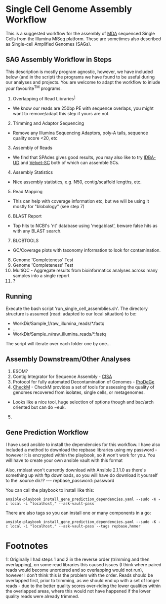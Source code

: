 # Single Cell Genome Assembly Workflow

This is a suggested workflow for the assembly of [MDA](https://en.wikipedia.org/wiki/Multiple_displacement_amplification) sequenced Single Cells from the Illumina MiSeq platform. These are sometimes also described as Single-cell Amplified Genomes (SAGs). 

## SAG Assembly Workflow in Steps

This description is mostly program agnostic, however, we have included below (and in the script) the programs we have found to be useful during our analyses and projects. You are welcome to adapt the workflow to inlude your favourite<sup>TM</sup> programs. 

1. Overlapping of Read Libraries<sup>[1](#footnote1)</sup>
  * We know our reads are 250bp PE with sequence overlaps, you might want to remove/adapt this step if yours are not.
2. Trimming and Adaptor Sequencing
  * Remove any Illumina Sequencing Adaptors, poly-A tails, sequence quality score <20, etc
3. Assembly of Reads
  * We find that SPAdes gives good results, you may also like to try [IDBA-UD](http://i.cs.hku.hk/~alse/hkubrg/projects/idba_ud/index.html) and [Velvet-SC](http://bix.ucsd.edu/projects/singlecell/) both of which can assemble SCs.
4. Assembly Statistics
  * Nice assembly statistics, e.g. N50, contig/scaffold lengths, etc.
5. Read Mapping
  * This can help with coverage information etc, but we will be using it mostly for "blobology" (see step 7)
6. BLAST Report
  * Top hits to NCBI's 'nt' database using 'megablast', beware false hits as with any BLAST search.
7. BLOBTOOLS
  * GC/Coverage plots with taxonomy information to look for contamination.
8. Genome 'Completeness' Test
9. Genome 'Completeness' Test
10. MultiQC - Aggregate results from bioinformatics analyses across many samples into a single report
11. ?

## Running

Execute the bash script 'run_single_cell_assemblies.sh'. The directory structure is assumed (read: adapted to our local situation) to be:

* WorkDir/Sample_1/raw_illumina_reads/*.fastq
* ...
* WorkDir/Sample_n/raw_illumina_reads/*.fastq

The script will iterate over each folder one by one...

## Assembly Downstream/Other Analyses

1. ESOM?
2. Contig Integrator for Sequence Assembly - [CISA](http://sb.nhri.org.tw/CISA/en/CISA)
3. Protocol for fully automated Decontamination of Genomes - [ProDeGe](http://www.nature.com/ismej/journal/v10/n1/full/ismej2015100a.html)
4. [CheckM](https://ecogenomics.github.io/CheckM/) - CheckM provides a set of tools for assessing the quality of genomes recovered from isolates, single cells, or metagenomes.
  * Looks like a nice tool, huge selection of options though and bac/arch oriented but can do ~euk.   
5. 

## Gene Prediction Workflow

I have used ansible to install the dependencies for this workflow. I have also included a method to download the repbase libraries using my password - however it is encrypted within the playbook, so it won't work for you. You will have to create your own ansible vault with this format

Also, rmblast won't currently download with Ansible 2.1.1.0 as there's something up with ftp downloads, so you will have do download it yourself to the .source dir.!?
    ---
    repbase_password: password

You can call the playbook to install like this:

    ansible-playbook install_gene_prediction_dependencies.yaml --sudo -K -c local -i "localhost," --ask-vault-pass

There are also tags so you can install one or many components in a go:

    ansible-playbook install_gene_prediction_dependencies.yaml --sudo -K -c local -i "localhost," --ask-vault-pass --tags repbase,hmmer

# Footnotes
<a name="footnote1">1</a>: Originally I had steps 1 and 2 in the reverse order (trimming and then overlapping), on some read libraries this caused issues (I think where paired reads would become unordered and so overlapping would not run), however I don't think this is the problem with the order. Reads should be overlapped first, prior to trimming, as we should end up with a set of longer reads - due to the better quality scores over-riding the lower qualities within the overlapped areas, where this would not have happened if the lower quality reads were already trimmed.
 
